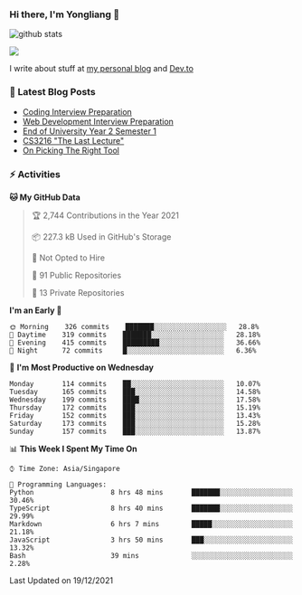 ### Hi there, I'm Yongliang 👋 
<!--
**tlylt/tlylt** is a ✨ _special_ ✨ repository because its `README.md` (this file) appears on your GitHub profile.

Here are some ideas to get you started:

- 🔭 I’m currently working on ...
- 🌱 I’m currently learning ...
- 👯 I’m looking to collaborate on ...
- 🤔 I’m looking for help with ...
- 💬 Ask me about ...
- 📫 How to reach me: ...
- 😄 Pronouns: ...
- ⚡ Fun fact: ...
-->
![github stats](https://komarev.com/ghpvc/?username=tlylt&color=green&style=plastic)

<img
align="center"
src="https://github-readme-stats.vercel.app/api/?username=tlylt&theme=dracula"
/>

I write about stuff at [my personal blog](https://www.yongliangliu.com/) and [Dev.to](https://dev.to/tlylt)

### 📕 Latest Blog Posts

<!-- BLOG-POST-LIST:START -->
- [Coding Interview Preparation](https://www.yongliangliu.com/blog/coding-interview-prep/)
- [Web Development Interview Preparation](https://www.yongliangliu.com/blog/web-dev-interview-prep/)
- [End of University Year 2 Semester 1](https://www.yongliangliu.com/blog/year-2-sem-1/)
- [CS3216 &quot;The Last Lecture&quot;](https://www.yongliangliu.com/blog/cs3216-the-last-lecture/)
- [On Picking The Right Tool](https://www.yongliangliu.com/blog/on-picking-the-right-tool/)
<!-- BLOG-POST-LIST:END -->

### ⚡ Activities
<!--START_SECTION:waka-->
**🐱 My GitHub Data** 

> 🏆 2,744 Contributions in the Year 2021
 > 
> 📦 227.3 kB Used in GitHub's Storage 
 > 
> 🚫 Not Opted to Hire
 > 
> 📜 91 Public Repositories 
 > 
> 🔑 13 Private Repositories  
 > 
**I'm an Early 🐤** 

```text
🌞 Morning    326 commits    ███████░░░░░░░░░░░░░░░░░░   28.8% 
🌆 Daytime    319 commits    ███████░░░░░░░░░░░░░░░░░░   28.18% 
🌃 Evening    415 commits    █████████░░░░░░░░░░░░░░░░   36.66% 
🌙 Night      72 commits     █░░░░░░░░░░░░░░░░░░░░░░░░   6.36%

```
📅 **I'm Most Productive on Wednesday** 

```text
Monday       114 commits    ██░░░░░░░░░░░░░░░░░░░░░░░   10.07% 
Tuesday      165 commits    ███░░░░░░░░░░░░░░░░░░░░░░   14.58% 
Wednesday    199 commits    ████░░░░░░░░░░░░░░░░░░░░░   17.58% 
Thursday     172 commits    ███░░░░░░░░░░░░░░░░░░░░░░   15.19% 
Friday       152 commits    ███░░░░░░░░░░░░░░░░░░░░░░   13.43% 
Saturday     173 commits    ███░░░░░░░░░░░░░░░░░░░░░░   15.28% 
Sunday       157 commits    ███░░░░░░░░░░░░░░░░░░░░░░   13.87%

```


📊 **This Week I Spent My Time On** 

```text
⌚︎ Time Zone: Asia/Singapore

💬 Programming Languages: 
Python                   8 hrs 48 mins       ███████░░░░░░░░░░░░░░░░░░   30.46% 
TypeScript               8 hrs 40 mins       ███████░░░░░░░░░░░░░░░░░░   29.99% 
Markdown                 6 hrs 7 mins        █████░░░░░░░░░░░░░░░░░░░░   21.18% 
JavaScript               3 hrs 50 mins       ███░░░░░░░░░░░░░░░░░░░░░░   13.32% 
Bash                     39 mins             ░░░░░░░░░░░░░░░░░░░░░░░░░   2.28%

```


 Last Updated on 19/12/2021
<!--END_SECTION:waka-->